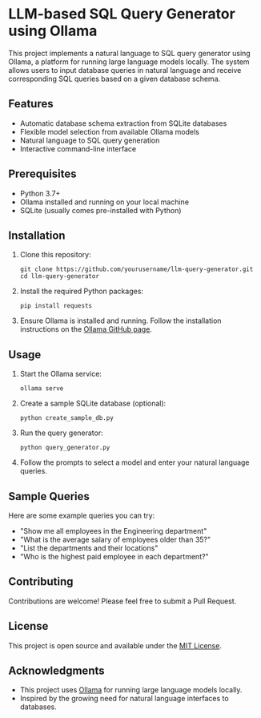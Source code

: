 # LLM-based SQL Query Generator using Ollama

This project implements a natural language to SQL query generator using Ollama, a platform for running large language models locally. The system allows users to input database queries in natural language and receive corresponding SQL queries based on a given database schema.

## Features

- Automatic database schema extraction from SQLite databases
- Flexible model selection from available Ollama models
- Natural language to SQL query generation
- Interactive command-line interface

## Prerequisites

- Python 3.7+
- Ollama installed and running on your local machine
- SQLite (usually comes pre-installed with Python)

## Installation

1. Clone this repository:
   ```
   git clone https://github.com/yourusername/llm-query-generator.git
   cd llm-query-generator
   ```

2. Install the required Python packages:
   ```
   pip install requests
   ```

3. Ensure Ollama is installed and running. Follow the installation instructions on the [Ollama GitHub page](https://github.com/jmorganca/ollama).

## Usage

1. Start the Ollama service:
   ```
   ollama serve
   ```

2. Create a sample SQLite database (optional):
   ```
   python create_sample_db.py
   ```

3. Run the query generator:
   ```
   python query_generator.py
   ```

4. Follow the prompts to select a model and enter your natural language queries.

## Sample Queries

Here are some example queries you can try:

- "Show me all employees in the Engineering department"
- "What is the average salary of employees older than 35?"
- "List the departments and their locations"
- "Who is the highest paid employee in each department?"

## Contributing

Contributions are welcome! Please feel free to submit a Pull Request.

## License

This project is open source and available under the [MIT License](LICENSE).

## Acknowledgments

- This project uses [Ollama](https://github.com/jmorganca/ollama) for running large language models locally.
- Inspired by the growing need for natural language interfaces to databases.
